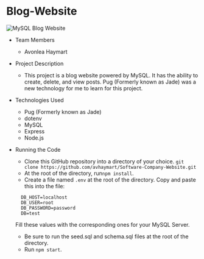# Blog-Website

![MySQL Blog Website](https://i.ibb.co/nc4XSbJ/mysql.png)

* Team Members
   * Avonlea Haymart

* Project Description
   * This project is a blog website powered by MySQL. It has the ability to create, delete, and view posts. Pug (Formerly known as Jade) was a new technology for me to learn for this project. 

* Technologies Used
  * Pug (Formerly known as Jade)
  * dotenv
  * MySQL
  * Express
  * Node.js
* Running the Code
  * Clone this GitHub repository into a directory of your choice.
  ```git clone https://github.com/avhaymart/Software-Company-Website.git```
  * At the root of the directory, run```npm install```.
  * Create a file named ```.env``` at the root of the directory. Copy and paste this into the file:
  ```
    DB_HOST=localhost
    DB_USER=root
    DB_PASSWORD=password
    DB=test
  ```
    Fill these values with the corresponding ones for your MySQL Server.
  * Be sure to run the seed.sql and schema.sql files at the root of the directory.
  * Run ```npm start```.

